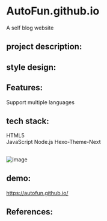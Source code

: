 # AutoFun.github.io
A self blog website

## project description:

## style design:

## Features:
Support multiple languages

## tech stack:
HTML5  
JavaScript 
Node.js
Hexo-Theme-Next


##
![image](https://user-images.githubusercontent.com/42330996/210159806-ed33fba2-635c-4d8b-8bb1-3ec3e7323aa0.png)

## demo:

https://autofun.github.io/

## References:
